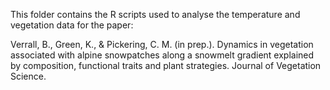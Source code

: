 This folder contains the R scripts used to analyse the temperature and vegetation data for the paper:

Verrall, B., Green, K., & Pickering, C. M. (in prep.). Dynamics in vegetation associated with alpine snowpatches along a snowmelt gradient explained by composition, functional traits and plant strategies. Journal of Vegetation Science.
